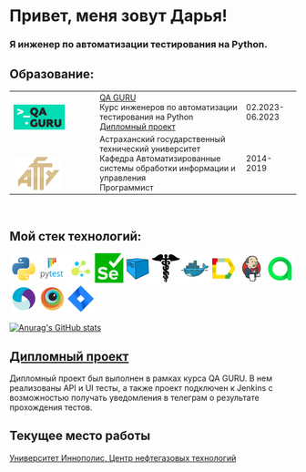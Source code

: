 # Привет, меня зовут Дарья!

### Я инженер по автоматизации тестирования на Python.

## Образование: 

<table width="100%" border='0'>
   <tr> 
    <td width="30%" valign="bottom"><img src="/icons/photo_2022-05-30_21-01-03.png"></td><td valign="middle"><a target="_blank" href="https://qa.guru">QA GURU</a></br>Курс инженеров по автоматизации тестирования на Python</br><a target="_blank" href="https://github.com/DashaKudryavtseva/demo_web_shop">Дипломный проект</a></td><td>02.2023-06.2023</td></tr>
   <tr> 
    <td width="30%" valign="bottom"><img src="/icons/astu_logo.png"></td><td valign="middle">Астраханский государственный технический университет</br>Кафедра Автоматизированные системы обработки информации и управления</br>Программист</td><td>2014-2019</td></tr>    
  </table>
  </br>
  
 ## Мой стек технологий: 
 
 ![Python](/icons/Python_logo_and_wordmark.png)![Pytest](/icons/Pytest_logo.png)![selene](/icons/selene.png)![Selenium](/icons/Selenium.png)![Selenoid](/icons/Selenoid.png)![requests](/icons/requests.png)![Docker](/icons/Docker.png)![Allure Report](/icons/Allure_Report.png)![Jenkins](/icons/Jenkins.png)![Allure](/icons/Allure_EE.png)![Appium](/icons/Appium.png)![Browserstack](/icons/Browserstack.png)![JIra](/icons/Jira.png)

[![Anurag's GitHub stats](https://github-readme-stats.vercel.app/api?username=DashaKudryavtseva)](https://github.com/anuraghazra/github-readme-stats)

## [Дипломный проект](https://github.com/DashaKudryavtseva/demo_web_shop)
Дипломный проект был выполнен в рамках курса QA GURU. В нем реализованы API и UI тесты, а также проект подключен к Jenkins с возможностью получать уведомления в телеграм о результате прохождения тестов.

## Текущее место работы
[Университет Иннополис, Центр нефтегазовых технологий](https://innopolis.university/center-oil/) 
